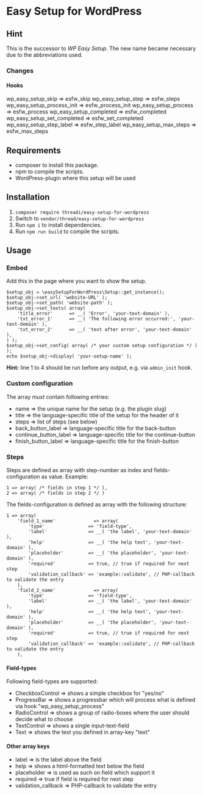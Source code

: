 # Easy Setup for WordPress

## Hint

This is the successor to _WP Easy Setup_. The new name became necessary due to the abbreviations used.

### Changes

#### Hooks

wp_easy_setup_skip => esfw_skip
wp_easy_setup_step => esfw_steps
wp_easy_setup_process_init => esfw_process_init
wp_easy_setup_process => esfw_process
wp_easy_setup_completed => esfw_completed
wp_easy_setup_set_completed => esfw_set_completed
wp_easy_setup_step_label => esfw_step_label
wp_easy_setup_max_steps => esfw_max_steps

## Requirements

* composer to install this package.
* npm to compile the scripts.
* WordPress-plugin where this setup will be used

## Installation

1. ``composer require threadi/easy-setup-for-wordpress``
2. Switch to ``vendor/thread/easy-setup-for-wordpress``
3. Run ``npm i`` to install dependencies.
4. Run ``npm run build`` to compile the scripts.

## Usage

### Embed

Add this in the page where you want to show the setup.

```
$setup_obj = \easySetupForWordPress\Setup::get_instance();
$setup_obj->set_url( 'website-URL' );
$setup_obj->set_path( 'website-path' );
$setup_obj->set_texts( array(
    'title_error'      => __( 'Error', 'your-text-domain' ),
    'txt_error_1'      => __( 'The following error occurred:', 'your-text-domain' ),
    'txt_error_2'      => __( 'text after error', 'your-text-domain' ),
) );
$setup_obj->set_config( array( /* your custom setup configuration */ ) );
echo $setup_obj->display( 'your-setup-name' );
```

**Hint:** line 1 to 4 should be run before any output, e.g. via ``admin_init`` hook.

### Custom configuration

The array _must_ contain following entries:

* name => the unique name for the setup (e.g. the plugin slug)
* title => the language-specific title of the setup for the header of it
* steps => list of steps (see below)
* back_button_label => language-specific title for the back-button
* continue_button_label => language-specific title for the continue-button
* finish_button_label => language-specific title for the finish-button

### Steps

Steps are defined as array with step-number as index and fields-configuration as value. Example:

```
1 => array( /* fields in step 1 */ ),
2 => array( /* fields in step 2 */ )
```

The fields-configuration is defined as array with the following structure:

```
1 => array(
    'field_1_name'              => array(
        'type'                => 'field-type',
        'label'               => __( 'the label', 'your-text-domain' ),
        'help'                => __( 'the help text', 'your-text-domain' ),
        'placeholder'         => __( 'the placeholder', 'your-text-domain' ),
        'required'            => true, // true if required for next step
        'validation_callback' => 'example::validate', // PHP-callback to validate the entry
    ),
    'field_2_name'              => array(
        'type'                => 'field-type',
        'label'               => __( 'the label', 'your-text-domain' ),
        'help'                => __( 'the help text', 'your-text-domain' ),
        'placeholder'         => __( 'the placeholder', 'your-text-domain' ),
        'required'            => true, // true if required for next step
        'validation_callback' => 'example::validate', // PHP-callback to validate the entry
    ),
```

#### Field-types

Following field-types are supported:

* CheckboxControl => shows a simple checkbox for "yes/no"
* ProgressBar => shows a progressbar which will process what is defined via hook "wp_easy_setup_process"
* RadioControl => shows a group of radio-boxes where the user should decide what to choose
* TextControl => shows a single input-text-field
* Text => shows the text you defined in array-key "text"

#### Other array keys

* label => is the label above the field
* help => shows a html-formatted text below the field
* placeholder => is used as such on field which support it
* required => true if field is required for next step
* validation_callback => PHP-callback to validate the entry

